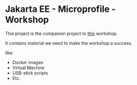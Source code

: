 # Jakarta EE - Microprofile - Workshop

This project is the companion project to [this](https://github.com/ederks85/jakarta-ee-microprofile-workshop) workshop.

It contains material we need to make the workshop a success.

like:

* Docker images
* Virtual Machine
* USB-stick scripts
* Etc.
 
